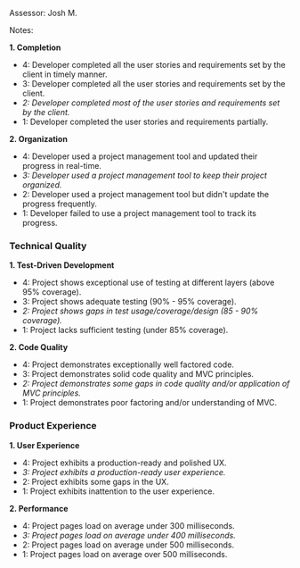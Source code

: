 Assessor: Josh M.

Notes:

**1. Completion**

* 4: Developer completed all the user stories and requirements set by the client in timely manner.
* 3: Developer completed all the user stories and requirements set by the client.
* *2: Developer completed most of the user stories and requirements set by the client.*
* 1: Developer completed the user stories and requirements partially.

**2. Organization**

* 4: Developer used a project management tool and updated their progress in real-time.
* *3: Developer used a project management tool to keep their project organized.*
* 2: Developer used a project management tool but didn't update the progress frequently.
* 1: Developer failed to use a project management tool to track its progress.

### Technical Quality

**1. Test-Driven Development**

* 4: Project shows exceptional use of testing at different layers (above 95% coverage).
* 3: Project shows adequate testing (90% - 95% coverage).
* *2: Project shows gaps in test usage/coverage/design (85 - 90% coverage).*
* 1: Project lacks sufficient testing (under 85% coverage).

**2. Code Quality**

* 4: Project demonstrates exceptionally well factored code.
* 3: Project demonstrates solid code quality and MVC principles.
* *2: Project demonstrates some gaps in code quality and/or application of MVC principles.*
* 1: Project demonstrates poor factoring and/or understanding of MVC.

### Product Experience

**1. User Experience**

* 4: Project exhibits a production-ready and polished UX.
* *3: Project exhibits a production-ready user experience.*
* 2: Project exhibits some gaps in the UX.
* 1: Project exhibits inattention to the user experience.

**2. Performance**

* 4: Project pages load on average under 300 milliseconds.
* *3: Project pages load on average under 400 milliseconds.*
* 2: Project pages load on average under 500 milliseconds.
* 1: Project pages load on average over 500 milliseconds.
